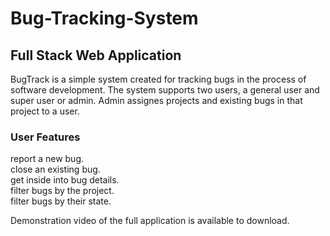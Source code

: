 # Bug-Tracking-System

## Full Stack Web Application

BugTrack is a simple system created for tracking bugs in the process of software development.
The system supports two users, a general user and super user or admin.
Admin assignes projects and existing bugs in that project to a user.

### User Features<br />
  report a new bug.<br />
  close an existing bug.<br />
  get inside into bug details.<br />
  filter bugs by the project.<br />
  filter bugs by their state.<br />
 
 Demonstration video of the full application is available to download.


